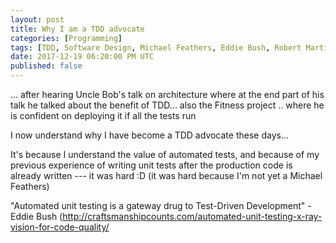 ```yaml
---
layout: post
title: Why I am a TDD advocate
categories: [Programming]
tags: [TDD, Software Design, Michael Feathers, Eddie Bush, Robert Martin]
date: 2017-12-19 06:20:00 PM UTC
published: false
---
```


<!-- December 20, 2017 2:20:00 AM Philippine Time -->


... after hearing Uncle Bob's talk on architecture where at the end part of his talk he talked about the benefit of TDD... also the Fitness project .. where he is confident on deploying it if all the tests run



I now understand why I have become a TDD advocate these days... 

It's because I understand the value of automated tests, and because of my previous experience of writing unit tests after the production code is already written --- it was hard :D (it was hard because I'm not yet a Michael Feathers)

"Automated unit testing is a gateway drug to Test-Driven Development" - Eddie Bush
(http://craftsmanshipcounts.com/automated-unit-testing-x-ray-vision-for-code-quality/


<!--more-->

